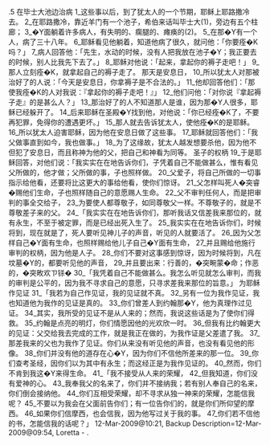 .5 
在毕士大池边治病 
1_这些事以后，到了犹太人的一个节期，耶稣上耶路撒冷去。 
2_在耶路撒冷，靠近羊门有一个池子，希伯来话叫毕士大(1)，旁边有五个柱廊； 3_�Y面躺着许多病人，有失明的、瘸腿的、瘫痪的(2)。 5_在那�Y有一个人，病了三十八年。 6_耶稣看见他躺着，知道他病了很久，就问他：「你要痊�K吗？」 7_病人回答他：「先生，水动的时候，没有人把我放在池子�Y；我正要去的时候，别人比我先下去了。」 8_耶稣对他说：「起来，拿起你的褥子走吧！」 9_那人立刻痊�K，就拿起自己的褥子走了。 
那天是安息日， 10_所以犹太人对那被治好了的人说：「今天是安息日，你拿褥子是不合法的。」 11_他却回答他们：「那使我痊�K的人对我说：『拿起你的褥子走吧！』」 12_他们问他：「对你说『拿起褥子走』的是甚么人？」 13_那治好了的人不知道那人是谁，因为那�Y人很多，耶稣已经躲开了。 14_后来耶稣在圣殿�Y找到他，对他说：「你已经痊�K了，不要再犯罪，免得你的遭遇更坏。」 15_那人就去告诉犹太人，使他痊�K的是耶稣。 16_所以犹太人迫害耶稣，因为他在安息日做了这些事。 17_耶稣就回答他们：「我父做事直到如今，我也做事。」 18_为了这缘故，犹太人越发想要杀他，因为他不但犯了安息日，而且称神为他的父，把自己和神看为同等。 
圣子的权柄 
19_于是耶稣回答，对他们说：「我实实在在地告诉你们，子凭着自己不能做甚么，惟有看见父所做的，他才做；父所做的事，子也照样做。 20_父爱子，将自己所做的一切事指示给他看，还要将比这更大的事给他看，使你们惊讶。 21_父怎样叫死人�突睿�赐他们生命，子也照样随自己的意愿赐人生命。 22_父不审判任何人，而是把审判的事全交给子， 23_为要使人都尊敬子，如同尊敬父一样。不尊敬子的，就是不尊敬差子来的父。 
24_「我实实在在地告诉你们，那听我话又信差我来那位的，就有永生，不至于被定罪，而是已经出死入生了。 25_我实实在在地告诉你们，时候将到，现在就是了，死人要听见神儿子的声音，听见的人就要活了。 26_因为父怎样自己�Y面有生命，也照样赐给他儿子自己�Y面有生命， 27_并且赐给他施行审判的权柄，因为他是人子。 28_你们不要对这事感到惊讶，因为时候将到，凡在坟墓�Y的，都要听见他的声音， 29_并且要出来：行善的，�突畹蒙�命；作恶的，�突畋欢ㄗ铩� 
30_「我凭着自己不能做甚么。我怎么听见就怎么审判，而我的审判是公平的，因为我不寻求自己的意愿，只寻求差我来那位的旨意。」 
为耶稣作见证 
31_「我若为自己作见证，我的见证就不真。 32_另有一位为我作见证，我也知道他为我作的见证是真的。 33_你们曾差人到约翰那�Y，他为真理作过见证。 34_其实，我所受的见证不是从人来的；然而，我说这些话是为了使你们得救。 35_约翰是点亮的明灯，你们情愿因他的光欢欣一时。 36_但我有比约翰更大的见证：父交给我去完成的工作，就是我正在做的，为我作证是父差遣了我。 37_那差我来的父也为我作了见证。你们从来没有听见他的声音，也没有看见他的形像。 38_你们并没有他的道存在心�Y，因为你们不信他所差来的那一位。 39_你们查考圣经，因你们以为其中有永生；而这经正是为我作见证的。 40_然而，你们不肯到我这�Y来得生命。 
41_「我不接受从人来的荣耀， 42_但我知道，你们没有爱神的心。 43_我奉我父的名来了，你们并不接纳我；若有别人奉自己的名来，你们倒会接纳他。 44_你们互相受荣耀，却不寻求从独一神来的荣耀，怎能信我呢？ 45_不要以为我会在父面前告你们；有一位告你们的，就是你们所仰望的摩西。 46_如果你们信摩西，也会信我，因为他写过关于我的事。 47_你们若不信他的书，怎能信我的话呢？」 
12-Mar-2009@10:21, Backup Description=12-Mar-2009@09:54, Loretta - 
.